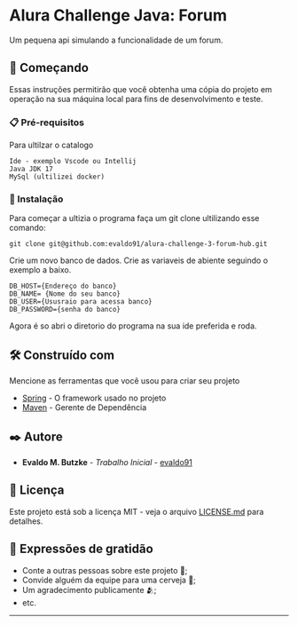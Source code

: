 # Alura Challenge Java: Forum

Um pequena api simulando a funcionalidade de um forum.


## 🚀 Começando

Essas instruções permitirão que você obtenha uma cópia do projeto em operação na sua máquina local para fins de desenvolvimento e teste.

### 📋 Pré-requisitos

Para ultilzar o catalogo

```
Ide - exemplo Vscode ou Intellij
Java JDK 17
MySql (ultilizei docker)
```

### 🔧 Instalação

Para começar a ultizia o programa faça um git clone ultilizando esse comando:


```
git clone git@github.com:evaldo91/alura-challenge-3-forum-hub.git
```

Crie um novo banco de dados. 
Crie as variaveis de abiente seguindo o exemplo a baixo.

```
DB_HOST={Endereço do banco} 
DB_NAME= {Nome do seu banco}
DB_USER={Ususraio para acessa banco}
DB_PASSWORD={senha do banco}
```
Agora é so abri o diretorio do programa na sua ide preferida e roda.

## 🛠️ Construído com

Mencione as ferramentas que você usou para criar seu projeto

* [Spring](https://spring.io/projects/spring-framework) - O framework usado no projeto
* [Maven](https://maven.apache.org/) - Gerente de Dependência

## ✒️ Autore

* **Evaldo M. Butzke** - *Trabalho Inicial* - [evaldo91](https://github.com/evaldo91)

## 📄 Licença

Este projeto está sob a licença MIT - veja o arquivo [LICENSE.md](https://github.com/evaldo91/alura-challenge-3-forum-hub/blob/main/LICENSE.md) para detalhes.

## 🎁 Expressões de gratidão

* Conte a outras pessoas sobre este projeto 📢;
* Convide alguém da equipe para uma cerveja 🍺;
* Um agradecimento publicamente 🫂;
* etc.


---